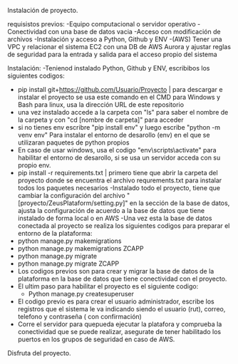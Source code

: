 Instalación de proyecto.

requisistos previos:
-Equipo computacional o servidor operativo
-Conectividad con una base de datos vacia
-Acceso con modificación de archivos
-Instalación y acceso a Python, Github y ENV
-(AWS) Tener una VPC y relacionar el sistema EC2 con una DB de AWS Aurora y ajustar reglas de seguridad para la entrada y salida para el acceso propio del sistema

Instalación:
-Tenienod instalado Python, Github y ENV, escribibos los siguientes codigos:
  - pip install git+https://github.com/Usuario/Proyecto   | para descargar e instalar el proyecto se usa este comando en el CMD para Windows y Bash para linux, usa la dirección URL de este repositorio
  - una vez instalado accede a la carpeta con "ls" para saber el nombre de la carpeta y con "cd [nombre de carpeta]" para acceder
  - si no tienes env escribre "pip install env" y luego escribe "python -m venv env" Para instalar el entorno de desarollo (env) en el que se utilizaran paquetes de python propios
  - En caso de usar windows, usa el codigo "env\scripts\activate" para habilitar el entorno de desarollo, si se usa un servidor acceda con su propio env.
  - pip install -r requirements.txt  | primero tiene que abrir la carpeta del proyecto donde se encuentra el archivo requrements.txt para instalar todos los paquetes necesarios
-Instalado todo el proyecto, tiene que cambiar la configuración del archivo "[proyecto/ZeusPlataform/setting.py]" en la sección de la base de datos, ajusta la configuración de acuerdo a la base de datos que tiene instalado de forma local o en AWS
-Una vez esta la base de datos conectada al proyecto se realiza los siguientes codigos para preparar el entorno de la plataforma:
  - python manage.py makemigrations
  - python manage.py makemigrations ZCAPP
  - python manage.py migrate
  - python manage.py migrate ZCAPP
- Los codigos previos son para crear y migrar la base de datos de la plataforma en la base de datos que tiene conectividad con el proyecto.
- El ultim paso para habilitar el proyecto es el siguiente codigo:
  - Python manage.py createsuperuser
- El codigo previo es para crear el usuario administrador, escribe los registros que el sistema le va indicando siendo el usuario (rut), correo, telefono y contraseña ( con confirmación)
- Corre el servidor para quepueda ejecutar la platafora y comprueba la conectividad que se puede realizar, asegurate de tener habilitado los puertos en los grupos de seguridad en caso de AWS.

Disfruta del proyecto.
